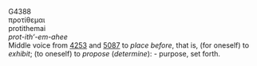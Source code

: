 G4388  
προτίθεμαι  
protithemai  
*prot-ith‘-em-ahee*  
Middle voice from [4253](g4253) and [5087](g5087) to *place* *before*,
that is, (for oneself) to *exhibit*; (to oneself) to *propose*
(*determine*): - purpose, set forth.  
